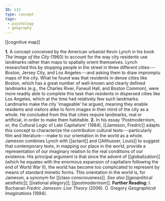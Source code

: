 ```yaml
---
ID: 133
type: concept
tags: 
 - psychology
 - geography
---
```


[[cognitive map]]

 **1.** A
concept conceived by the American urbanist Kevin Lynch in his book *The Image of the City* (1960) to account for the way city residents use
landmarks rather than maps to spatially orient themselves. Lynch
researched this by stopping people in the street in three different
cities---Boston, Jersey City, and Los Angeles---and asking them to draw
impromptu maps of the city. What he found was that residents in dense
cities like Boston, which has a great number of well-known and clearly
defined landmarks (e.g., the Charles River, Faneuil Hall, and Boston
Common), were more readily able to complete this task than residents in
dispersed cities like Los Angeles, which at the time had relatively few
such landmarks. Landmarks make the city 'imageable' he argued, meaning
they enable residents and visitors alike to form images in their mind of
the city as a whole. He concluded from this that cities require
landmarks, real or artificial, in order to make them habitable.
**2.** In his essay 'Postmodernism, or, the Cultural Logic of Late
Capitalism' (1984), [[Jameson, Fredric]] adapts this
concept to characterize the contribution cultural texts---particularly
film and literature---make to our orientation in the world as a whole.
Jameson combines Lynch with
[[actant]] and
[[Althusser, Louis]] to suggest that
contemporary texts, in mapping our place in the world, provide a
representation of our imaginary relation to the real conditions of our
existence. His principal argument is that since the advent of
[[globalization]] (which he
equates with the enormous expansion of capitalism following the end of
World War II), the world has become too complicated to represent by
means of standard mimetic forms. This orientation in the world is, for
Jameson, a synonym for [[class consciousness]]. *See also*
[[geopolitical aesthetic]];
[[national allegory]];
[[postmodernism]].
**Further Reading:** I. Buchanan *Fredric Jameson: Live Theory* (2006).
D. Gregory *Geographical Imaginations* (1994).
